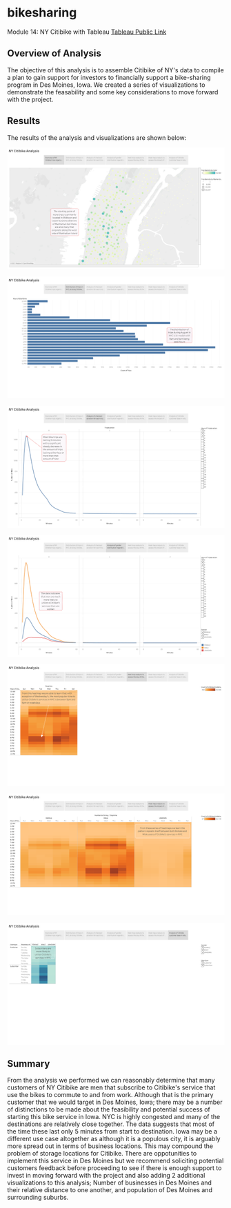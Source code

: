 # bikesharing
Module 14: NY Citibike with Tableau [Tableau Public Link](https://public.tableau.com/app/profile/scott.macdonald6291/viz/Module14NYCitibikewithTableau-ChallengeFile/NYCitibikeAnalysis?publish=yes)

## Overview of Analysis

The objective of this analysis is to assemble Citibike of NY's data to compile a plan to gain support for investors to financially support a bike-sharing program in Des Moines, Iowa. We created a series of visualizations to demonstrate the feasability and some key considerations to move forward with the project.

## Results

The results of the analysis and visualizations are shown below:

![Tableau Story Image 1](https://github.com/sqrtofpi/bikesharing/blob/f33a0af0865e844ff375427cbfb3468d70d8d524/Resources/NY%20Citibike%20Analysis-1.png)

![Tableau Story Image 2](https://github.com/sqrtofpi/bikesharing/blob/f33a0af0865e844ff375427cbfb3468d70d8d524/Resources/NY%20Citibike%20Analysis-2.png)

![Tableau Story Image 3](https://github.com/sqrtofpi/bikesharing/blob/f33a0af0865e844ff375427cbfb3468d70d8d524/Resources/NY%20Citibike%20Analysis-3.png)

![Tableau Story Image 4](https://github.com/sqrtofpi/bikesharing/blob/f33a0af0865e844ff375427cbfb3468d70d8d524/Resources/NY%20Citibike%20Analysis-4.png)

![Tableau Story Image 5](https://github.com/sqrtofpi/bikesharing/blob/f33a0af0865e844ff375427cbfb3468d70d8d524/Resources/NY%20Citibike%20Analysis-5.png)

![Tableau Story Image 6](https://github.com/sqrtofpi/bikesharing/blob/f33a0af0865e844ff375427cbfb3468d70d8d524/Resources/NY%20Citibike%20Analysis-6.png)

![Tableau Story Image 7](https://github.com/sqrtofpi/bikesharing/blob/f33a0af0865e844ff375427cbfb3468d70d8d524/Resources/NY%20Citibike%20Analysis-7.png)

## Summary

From the analysis we performed we can reasonably determine that many customers of NY Citibike are men that subscribe to Citibike's service that use the bikes to commute to and from work. Although that is the primary customer that we would target in Des Moines, Iowa; there may be a number of distinctions to be made about the feasibility and potential success of starting this bike service in Iowa. NYC is highly congested and many of the destinations are relatively close together. The data suggests that most of the time these last only 5 minutes from start to destination. Iowa may be a different use case altogether as although it is a populous city, it is arguably more spread out in terms of business locations. This may compound the problem of storage locations for Citibike. There are oppotunities to implement this service in Des Moines but we recommend soliciting potential customers feedback before proceeding to see if there is enough support to invest in moving forward with the project and also adding 2 additional visualizations to this analysis; Number of businesses in Des Moines and their relative distance to one another, and population of Des Moines and surrounding suburbs.
